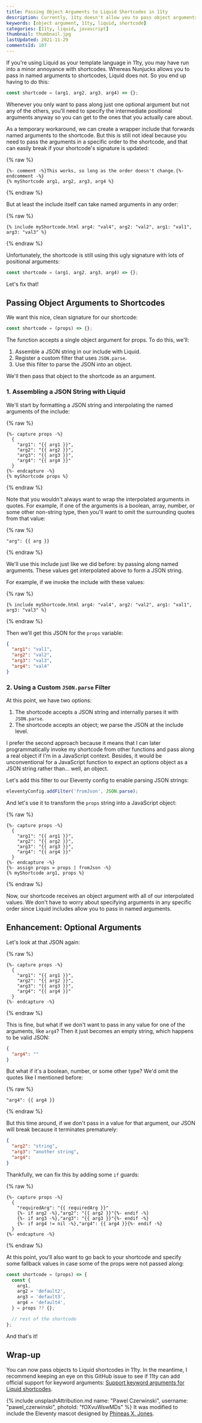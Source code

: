 ```yaml
---
title: Passing Object Arguments to Liquid Shortcodes in 11ty
description: Currently, 11ty doesn't allow you to pass object arguments to shortcodes in Liquid. As a temporary workaround, you can assemble and parse a JSON string to pass along to the shortcode as an argument.
keywords: [object argument, 11ty, liquid, shortcode]
categories: [11ty, liquid, javascript]
thumbnail: thumbnail.jpg
lastUpdated: 2021-11-29
commentsId: 107
---
```


If you're using Liquid as your template language in 11ty, you may have run into a minor annoyance with shortcodes. Whereas Nunjucks allows you to pass in named arguments to shortcodes, Liquid does not. So you end up having to do this:

```js
const shortcode = (arg1, arg2, arg3, arg4) => {};
```

Whenever you only want to pass along just one optional argument but not any of the others, you'll need to specify the intermediate positional arguments anyway so you can get to the ones that you actually care about.

As a temporary workaround, we can create a wrapper include that forwards named arguments to the shortcode. But this is still not ideal because you need to pass the arguments in a specific order to the shortcode, and that can easily break if your shortcode's signature is updated:

{% raw %}
```liquid {data-file="src/_includes/myShortcode.html" data-copyable=true}
{%- comment -%}This works, so long as the order doesn't change.{%- endcomment -%}
{% myShortcode arg1, arg2, arg3, arg4 %}
```
{% endraw %}

But at least the include itself can take named arguments in any order:

{% raw %}
```liquid
{% include myShortcode.html arg4: "val4", arg2: "val2", arg1: "val1", arg3: "val3" %}
```
{% endraw %}

Unfortunately, the shortcode is still using this ugly signature with lots of positional arguments:

```js
const shortcode = (arg1, arg2, arg3, arg4) => {};
```

Let's fix that!

## Passing Object Arguments to Shortcodes

We want this nice, clean signature for our shortcode:

```js
const shortcode = (props) => {};
```

The function accepts a single object argument for props. To do this, we'll:

1. Assemble a JSON string in our include with Liquid.
2. Register a custom filter that uses `JSON.parse`.
3. Use this filter to parse the JSON into an object.

We'll then pass that object to the shortcode as an argument.

### 1. Assembling a JSON String with Liquid

We'll start by formatting a JSON string and interpolating the named arguments of the include:

{% raw %}
```liquid {data-file="src/_includes/myShortcode.html" data-copyable=true}
{%- capture props -%}
  {
    "arg1": "{{ arg1 }}",
    "arg2": "{{ arg2 }}",
    "arg3": "{{ arg3 }}",
    "arg4": "{{ arg4 }}"
  }
{%- endcapture -%}
{% myShortcode props %}
```
{% endraw %}

Note that you wouldn't always want to wrap the interpolated arguments in quotes. For example, if one of the arguments is a boolean, array, number, or some other non-string type, then you'll want to omit the surrounding quotes from that value:

{% raw %}
```liquid
"arg": {{ arg }}
```
{% endraw %}

We'll use this include just like we did before: by passing along named arguments. These values get interpolated above to form a JSON string.

For example, if we invoke the include with these values:

{% raw %}
```liquid
{% include myShortcode.html arg4: "val4", arg2: "val2", arg1: "val1", arg3: "val3" %}
```
{% endraw %}

Then we'll get this JSON for the `props` variable:

```json
{
  "arg1": "val1",
  "arg2": "val2",
  "arg3": "val3",
  "arg4": "val4"
}
```

### 2. Using a Custom `JSON.parse` Filter

At this point, we have two options:

1. The shortcode accepts a JSON string and internally parses it with `JSON.parse`.
2. The shortcode accepts an object; we parse the JSON at the include level.

I prefer the second approach because it means that I can later programmatically invoke my shortcode from other functions and pass along a real object if I'm in a JavaScript context. Besides, it would be unconventional for a JavaScript function to expect an options object as a JSON string rather than... well, an object.

Let's add this filter to our Eleventy config to enable parsing JSON strings:

```js {data-file=".eleventy.js" data-copyable=true}
eleventyConfig.addFilter('fromJson', JSON.parse);
```
And let's use it to transform the `props` string into a JavaScript object:

{% raw %}
```liquid {data-file="src/_includes/myShortcode.html" data-copyable=true}
{%- capture props -%}
  {
    "arg1": "{{ arg1 }}",
    "arg2": "{{ arg2 }}",
    "arg3": "{{ arg3 }}",
    "arg4": "{{ arg4 }}"
  }
{%- endcapture -%}
{%- assign props = props | fromJson -%}
{% myShortcode arg1, props %}
```
{% endraw %}

Now, our shortcode receives an object argument with all of our interpolated values. We don't have to worry about specifying arguments in any specific order since Liquid includes allow you to pass in named arguments.

## Enhancement: Optional Arguments

Let's look at that JSON again:

{% raw %}
```liquid {data-file="src/_includes/myShortcode.html" data-copyable=true}
{%- capture props -%}
  {
    "arg1": "{{ arg1 }}",
    "arg2": "{{ arg2 }}",
    "arg3": "{{ arg3 }}",
    "arg4": "{{ arg4 }}"
  }
{%- endcapture -%}
```
{% endraw %}

This is fine, but what if we don't want to pass in any value for one of the arguments, like `arg4`? Then it just becomes an empty string, which happens to be valid JSON:

```json
{
  "arg4": ""
}
```

But what if it's a boolean, number, or some other type? We'd omit the quotes like I mentioned before:

{% raw %}
```liquid
"arg4": {{ arg4 }}
```
{% endraw %}

But this time around, if we don't pass in a value for that argument, our JSON will break because it terminates prematurely:

```json
{
  "arg2": "string",
  "arg3": "another string",
  "arg4":
}
```

Thankfully, we can fix this by adding some `if` guards:

{% raw %}
```liquid
{%- capture props -%}
  {
    "requiredArg": "{{ requiredArg }}"
    {%- if arg2 -%},"arg2": "{{ arg2 }}"{%- endif -%}
    {%- if arg3 -%},"arg3": "{{ arg3 }}"{%- endif -%}
    {%- if arg4 != nil -%},"arg4": {{ arg4 }}{%- endif -%}
  }
{%- endcapture -%}
```
{% endraw %}

At this point, you'll also want to go back to your shortcode and specify some fallback values in case some of the props were not passed along:

```js
const shortcode = (props) => {
  const {
    arg1,
    arg2 = 'default2',
    arg3 = 'default3',
    arg4 = 'default4',
  } = props ?? {};

  // rest of the shortcode
};
```

And that's it!

## Wrap-up

You can now pass objects to Liquid shortcodes in 11ty. In the meantime, I recommend keeping an eye on this GitHub issue to see if 11ty can add official support for keyword arguments: [Support keyword arguments for Liquid shortcodes](https://github.com/11ty/eleventy/issues/1263).

{% include unsplashAttribution.md name: "Pawel Czerwinski", username: "pawel_czerwinski", photoId: "fOXvuWswMDs" %} It was modified to include the Eleventy mascot designed by [Phineas X. Jones](http://octophant.us/).
